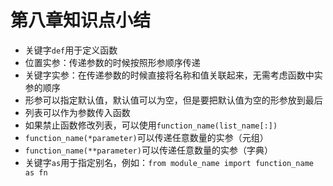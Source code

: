 # 第八章知识点小结

- 关键字`def`用于定义函数
- 位置实参：传递参数的时候按照形参顺序传递
- 关键字实参：在传递参数的时候直接将名称和值关联起来，无需考虑函数中实参的顺序
- 形参可以指定默认值，默认值可以为空，但是要把默认值为空的形参放到最后
- 列表可以作为参数传入函数
- 如果禁止函数修改列表，可以使用`function_name(list_name[:])`
- `function_name(*parameter)`可以传递任意数量的实参（元组）
- `function_name(**parameter)`可以传递任意数量的实参（字典）
- 关键字`as`用于指定别名，例如：`from module_name import function_name as fn`



